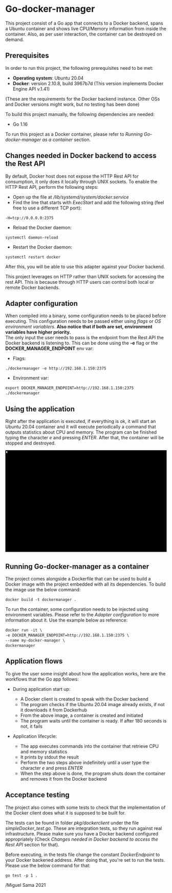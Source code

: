 # Go-docker-manager
This project consist of a Go app that connects to a Docker backend, spans a Ubuntu container and shows live CPU/Memory information from inside the container. Also, as per user interaction, the container can be destroyed on demand.

## Prerequisites
In order to run this project, the following prerequisites need to be met:
  - **Operating system**: Ubuntu 20.04
  - **Docker**: version 2.10.8, build 3967b7d (This version implements Docker Engine API v.1.41)

(These are the requirements for the Docker backend instance. Other OSs and Docker versions might work, but no testing has been done)

To build this project manually, the following dependencies are needed:
  - Go 1.16

To run this project as a Docker container, please refer to *Running Go-docker-manager as a container* section.

## Changes needed in Docker backend to access the Rest API
By default, Docker host does not expose the HTTP Rest API for consumption, it only does it locally through UNIX sockets.
To enable the HTTP Rest API, perform the following steps:
  - Open up the file at */lib/systemd/system/docker.service*
  - Find the line that starts with *ExecStart* and add the following string (feel free to use a different TCP port):
  ```
  -H=tcp://0.0.0.0:2375
  ```
  - Reload the Docker daemon:
  ```
  systemctl daemon-reload
  ```
  - Restart the Docker daemon:
  ```
  systemctl restart docker
  ```
After this, you will be able to use this adapter against your Docker backend.
  
This project leverages on HTTP rather than UNIX sockets for accessing the rest API. This is because through HTTP users can control both local or remote Docker backends.

## Adapter configuration
When compiled into a binary, some configuration needs to be placed before executing. This configuration needs to be passed either using *flags* or *OS environment variablers*. **Also notice that if both are set, environment variables have higher priority.**  
The only input the user needs to pass is the endpoint from the Rest API the Docker backend is listening to. This can be done using the **-e** flag or the **DOCKER_MANAGER_ENDPOINT** env var:
  - Flags:
  ```
  ./dockermanager -e http://192.168.1.150:2375
  ```
  - Environment var:
  ```
  export DOCKER_MANAGER_ENDPOINT=http://192.168.1.150:2375
  ./dockermanager
  ```

## Using the application
Right after the application is executed, if everything is ok, it will start an Ubuntu 20.04 container and it will execute periodically a command that outputs statistics about CPU and memory. The program can be finished typing the character *e* and pressing *ENTER*. After that, the container will be stopped and destroyed.  

![](./images/demo.gif)

## Running Go-docker-manager as a container
The project comes alongside a Dockerfile that can be used to build a Docker image with the project embedded with all its dependencies. To build the image use the below command:
```
docker build -t dockermanager .
```
To run the container, some configuration needs to be injected using environment variables. Please refer to the *Adapter configuration* to more information about it. Use the example below as reference:
```
docker run -it \
-e DOCKER_MANAGER_ENDPOINT=http://192.168.1.150:2375 \
--name my-docker-manager \
dockermanager
```

## Application flows
To give the user some insight about how the application works, here are the workflows that the Go app follows:
  - During application start up:
    - A Docker client is created to speak with the Docker backend
    - The program checks if the Ubuntu 20.04 image already exists, if not it downloads it from Dockerhub
    - From the above image, a container is created and initiated
    - The program waits until the container is ready. If after 180 seconds is not, it fails

  - Application lifecycle:
    - The app executes commands into the container that retrieve CPU and memory statistics
    - It prints by stdout the result
    - Perform the two steps above indefinitely until a user type the character *e* and press *ENTER*
    - When the step above is done, the program shuts down the container and removes it from the Docker backend

## Acceptance testing
The project also comes with some tests to check that the implementation of the Docker client does what it is supposed to be built for.  

The tests can be found in folder *pkg/dockerclient* under the file *simpleDocker_test.go*. These are integration tests, so they run against real infrastructure. Please make sure you have a Docker backend configured appropriately (Check *Changes needed in Docker backend to access the Rest API* section for that).  

Before executing, in the tests file change the constant *DockerEndpoint* to your Docker backened address. After doing that, you're set to run the tests. Please use the below command for that:
```
go test -p 1 .
```

/Miguel Sama 2021